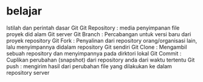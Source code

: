 # belajar
Istilah dan perintah dasar Git
Git Repository : media penyimpanan file proyek did alam Git server
Git Branch : Percabangan untuk versi baru dari proyek repository
Git Fork : Penyalinan dari repository orang/organisasi lain, lalu menyimpannya didalam repository Git sendiri
Git Clone : Mengambil sebuah repository dan menyimpannya pada dirktori lokal
Git Commit : Cuplikan perubahan (snapshot) dari repository anda dari waktu tertentu
Git push : mengirim hasil dari perubahan file yang dilakukan ke dalam repository server
